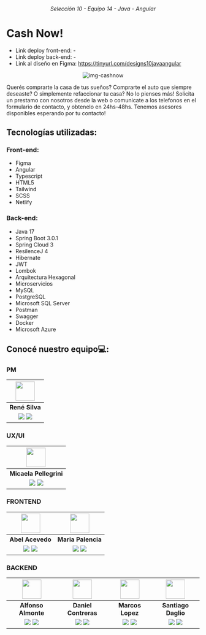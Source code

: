<h6 align="center">Selección 10 - Equipo 14 - Java - Angular</h1>

# Cash Now!
- Link deploy front-end: -
- Link deploy back-end: -
- Link al diseño en Figma: https://tinyurl.com/designs10javaangular


<p align="center">
  <img src="-" alt="img-cashnow">
</p>
  
Querés comprarte la casa de tus sueños? Comprarte el auto que siempre deseaste? O simplemente refaccionar tu casa? No lo pienses más! Solicita un prestamo con nosotros desde la web o comunicate a los telefonos en el formulario de contacto, y obtenelo en 24hs-48hs. Tenemos asesores disponibles esperando por tu contacto!

## Tecnologías utilizadas:

### Front-end:
- Figma
- Angular
- Typescript
- HTML5
- Tailwind
- SCSS
- Netlify 

### Back-end:
- Java 17
- Spring Boot 3.0.1
- Spring Cloud 3
- ResilenceJ 4
- Hibernate
- JWT
- Lombok
- Arquitectura Hexagonal
- Microservicios
- MySQL
- PostgreSQL
- Microsoft SQL Server
- Postman
- Swagger
- Docker
- Microsoft Azure 
  
## Conocé nuestro equipo💻: 
### PM
| <img src="https://tinyurl.com/renesilva1" width=50>| 
|:-:|
| **René Silva**  | 
| <a href="https://github.com/???"><img src="https://img.shields.io/badge/github-%23121011.svg?&style=for-the-badge&logo=github&logoColor=white"/></a> <a href="https://www.linkedin.com/in/vmc555/"><img src="https://img.shields.io/badge/linkedin%20-%230077B5.svg?&style=for-the-badge&logo=linkedin&logoColor=white"/></a> |
### UX/UI
| <img src="https://tinyurl.com/micaelapellegrini" width=50>| 
|:-:|
| **Micaela Pellegrini**  | 
| <a href="https://www.behance.net/?????"><img src="https://img.shields.io/badge/Behance-1769ff?style=for-the-badge&logo=behance&logoColor=white"/></a> <a href="https://www.linkedin.com/in/micaela-pellegrini-ab74b9261/"><img src="https://img.shields.io/badge/linkedin%20-%230077B5.svg?&style=for-the-badge&logo=linkedin&logoColor=white"/></a> |

### FRONTEND
| <img src="https://ca.slack-edge.com/T02KS88FB0E-U031AKDQQ2D-1d219574dd40-48" width=50>  | <img src="https://ca.slack-edge.com/T02KS88FB0E-U059QRDFMLM-09f0af90a919-48" width=50> |
:-:|:-:|
| **Abel Acevedo**  | **Maria Palencia**  | 
| <a href="https://github.com/Abel3581"><img src="https://img.shields.io/badge/github-%23121011.svg?&style=for-the-badge&logo=github&logoColor=white"/></a> <a href="https://linkedin.com/in/abel-fernando-acevedo/"><img src="https://img.shields.io/badge/linkedin%20-%230077B5.svg?&style=for-the-badge&logo=linkedin&logoColor=white"/></a> |  <a href="https://github.com/mafer23"><img src="https://img.shields.io/badge/github-%23121011.svg?&style=for-the-badge&logo=github&logoColor=white"/></a> <a href="https://linkedin.com/in/fernandapalencia/"><img src="https://img.shields.io/badge/linkedin%20-%230077B5.svg?&style=for-the-badge&logo=linkedin&logoColor=white"/></a> |
### BACKEND
| <img src="https://tinyurl.com/alfonsoalmonte" width=50>| <img src="https://ca.slack-edge.com/T02KS88FB0E-U05CSTG9UFK-6608253a6233-48" width=50>| <img src="https://tinyurl.com/marcoslopez11" width=50>  | <img src="https://ca.slack-edge.com/T02KS88FB0E-U0565NGFRNF-9f9a4c8a5a3a-48" width=50>  |   
:-:|:-:|:-:|:-:|
| **Alfonso Almonte**  | **Daniel Contreras**  | **Marcos Lopez**  | **Santiago Daglio**  | 
| <a href="https://github.com/j3v1t0"><img src="https://img.shields.io/badge/github-%23121011.svg?&style=for-the-badge&logo=github&logoColor=white"/></a> <a href="https://www.linkedin.com/in/alfonso-almonte-a7640485"><img src="https://img.shields.io/badge/linkedin%20-%230077B5.svg?&style=for-the-badge&logo=linkedin&logoColor=white"/></a> | <a href="https://github.com/Dcopito"><img src="https://img.shields.io/badge/github-%23121011.svg?&style=for-the-badge&logo=github&logoColor=white"/></a> <a href="https://www.linkedin.com/in/daniel-contreras-94307418a"><img src="https://img.shields.io/badge/linkedin%20-%230077B5.svg?&style=for-the-badge&logo=linkedin&logoColor=white"/></a> | <a href="https://github.com/marcossic"><img src="https://img.shields.io/badge/github-%23121011.svg?&style=for-the-badge&logo=github&logoColor=white"/></a> <a href="https://www.linkedin.com/in/marcos-lopez-dev"><img src="https://img.shields.io/badge/linkedin%20-%230077B5.svg?&style=for-the-badge&logo=linkedin&logoColor=white"/></a> | <a href="https://github.com/SannDag"><img src="https://img.shields.io/badge/github-%23121011.svg?&style=for-the-badge&logo=github&logoColor=white"/></a> <a href="https://linkedin.com/in/dagliosantiago/"><img src="https://img.shields.io/badge/linkedin%20-%230077B5.svg?&style=for-the-badge&logo=linkedin&logoColor=white"/></a> |

<br>

